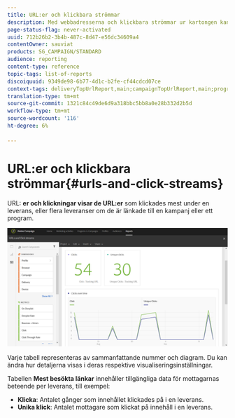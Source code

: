 ```yaml
---
title: URL:er och klickbara strömmar
description: Med webbadresserna och klickbara strömmar ur kartongen kan du ta reda på hur bra webbadresserna i leveransen är.
page-status-flag: never-activated
uuid: 712b26b2-3b4b-487c-8d47-e56dc34609a4
contentOwner: sauviat
products: SG_CAMPAIGN/STANDARD
audience: reporting
content-type: reference
topic-tags: list-of-reports
discoiquuid: 9349de98-6b77-4d1c-b2fe-cf44cdcd07ce
context-tags: deliveryTopUrlReport,main;campaignTopUrlReport,main;programTopUrlReport,main
translation-type: tm+mt
source-git-commit: 1321c84c49de6d9a318bbc5bb8a0e28b332d2b5d
workflow-type: tm+mt
source-wordcount: '116'
ht-degree: 6%

---
```



# URL:er och klickbara strömmar{#urls-and-click-streams}

URL: **er och klickningar visar de URL:er** som klickades mest under en leverans, eller flera leveranser om de är länkade till en kampanj eller ett program.

![](assets/delivery_reports_8.png)

Varje tabell representeras av sammanfattande nummer och diagram. Du kan ändra hur detaljerna visas i deras respektive visualiseringsinställningar.

Tabellen **Mest besökta länkar** innehåller tillgängliga data för mottagarnas beteende per leverans, till exempel:

* **Klicka**: Antalet gånger som innehållet klickades på i en leverans.
* **Unika klick**: Antalet mottagare som klickat på innehåll i en leverans.

